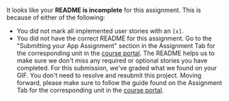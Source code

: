 It looks like your **README is incomplete** for this assignment. This is because of either of the following:
- You did not mark all implemented user stories with an `[x]`.
- You did not have the correct README for this assignment. Go to the "Submitting your App Assignment" section in the Assignment Tab for the corresponding unit in the [course portal](https://courses.codepath.org).
The README helps us to make sure we don't miss any required or optional stories you have completed. For this submission, we've graded what we found on your GIF. You don't need to resolve and resubmit this project.
Moving forward, please make sure to follow the guide found on the Assignment Tab for the corresponding unit in the [course portal](https://courses.codepath.org).
